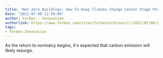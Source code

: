 ```yaml
---
title: 'Net-Zero Buildings: How To Keep Climate Change Center Stage Post-Pandemic'
date: "2021-07-08 12:50:00"
author: Forbes - Innovation
authorlink: https://www.forbes.com/sites/forbestechcouncil/2021/07/08/net-zero-buildings-how-to-keep-climate-change-center-stage-post-pandemic/
tags:
- Forbes-Innovation
---
```

As the return to normalcy begins, it's expected that carbon emission will likely resurge.